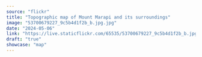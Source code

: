```yaml
---
source: "flickr"
title: "Topographic map of Mount Marapi and its surroundings"
image: "53700679227_9c5b4d1f2b_b.jpg.jpg"
date: "2024-05-06"
link: "https://live.staticflickr.com/65535/53700679227_9c5b4d1f2b_b.jpg"
draft: "true"
showcase: "map"
---
```


